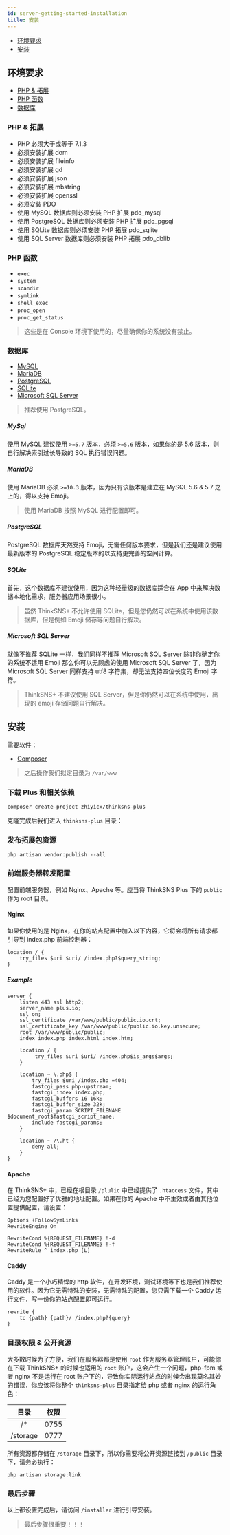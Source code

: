 ```yaml
---
id: server-getting-started-installation
title: 安装
---
```


- [环境要求](#manual-need)
- [安装](#install)
<a id="manual-need"></a>
## 环境要求

- [PHP & 拓展](#manual-need-php-ext)
- [PHP 函数](#manual-need-php-functions)
- [数据库](#manual-need-database)

### PHP & 拓展

- PHP 必须大于或等于 7.1.3
- 必须安装扩展 dom
- 必须安装扩展 fileinfo
- 必须安装扩展 gd
- 必须安装扩展 json
- 必须安装扩展 mbstring
- 必须安装扩展 openssl
- 必须安装 PDO
- 使用 MySQL 数据库则必须安装 PHP 扩展 pdo_mysql
- 使用 PostgreSQL 数据库则必须安装 PHP 扩展 pdo_pgsql
- 使用 SQLite 数据库则必须安装 PHP 拓展 pdo_sqlite
- 使用 SQL Server 数据库则必须安装 PHP 拓展 pdo_dblib

<a id="manual-need-php-functions"></a>
### PHP 函数

- `exec`
- `system`
- `scandir`
- `symlink`
- `shell_exec`
- `proc_open`
- `proc_get_status`

> 这些是在 Console 环境下使用的，尽量确保你的系统没有禁止。

<a id="manual-need-database"></a>
### 数据库

- [MySQL](#manual-need-database-mysql)
- [MariaDB](#manual-need-database-mariadb)
- [PostgreSQL](#manual-need-database-pgsql)
- [SQLite](#manual-need-database-sqlite)
- [Microsoft SQL Server](#manual-need-database-sql-server)

> 推荐使用 PostgreSQL。

<a id="manual-need-database-mysql"></a>
##### MySql

使用 MySQL 建议使用 `>=5.7` 版本，必须 `>=5.6` 版本，如果你的是 5.6 版本，则自行解决索引过长导致的 SQL 执行错误问题。

<a id="manual-need-database-mariadb"></a>
##### MariaDB

使用 MariaDB 必须 `>=10.3` 版本，因为只有该版本是建立在 MySQL 5.6 & 5.7 之上的，得以支持 Emoji。

> 使用 MariaDB 按照 MySQL 进行配置即可。

<a id="manual-need-database-pgsql"></a>
##### PostgreSQL

PostgreSQL 数据库天然支持 Emoji，无需任何版本要求，但是我们还是建议使用最新版本的 PostgreSQL 稳定版本的以支持更完善的空间计算。

<a id="manual-need-database-sqlite"></a>
##### SQLite

首先，这个数据库不建议使用，因为这种轻量级的数据库适合在 App 中来解决数据本地化需求，服务器应用场景很小。

> 虽然 ThinkSNS+ 不允许使用 SQLite，但是您仍然可以在系统中使用该数据库，但是例如 Emoji 储存等问题自行解决。

<a id="manual-need-database-sql-server"></a>
##### Microsoft SQL Server

就像不推荐 SQLite 一样，我们同样不推荐 Microsoft SQL Server 除非你确定你的系统不适用 Emoji 那么你可以无顾虑的使用 Microsoft SQL Server 了，因为 Microsoft SQL Server 同样支持 utf8 字符集，却无法支持四位长度的 Emoji 字符。

> ThinkSNS+ 不建议使用 SQL Server，但是你仍然可以在系统中使用，出现的 emoji 存储问题自行解决。

<a id="install"></a>
## 安装

需要软件：

- [Composer](https://getcomposer.org/)

> 之后操作我们拟定目录为 `/var/www`

### 下载 Plus 和相关依赖

```shell
composer create-project zhiyicx/thinksns-plus
```

克隆完成后我们进入 `thinksns-plus` 目录：

### 发布拓展包资源

```shell
php artisan vendor:publish --all
```

### 前端服务器转发配置

配置前端服务器，例如 Nginx、Apache 等。应当将 ThinkSNS Plus 下的 `public` 作为 root 目录。

#### Nginx


如果你使用的是 Nginx，在你的站点配置中加入以下内容，它将会将所有请求都引导到 index.php 前端控制器：

```
location / {
    try_files $uri $uri/ /index.php?$query_string;
}
```

##### Example

```
server {
    listen 443 ssl http2;
    server_name plus.io;
    ssl on;
    ssl_certificate /var/www/public/public.io.crt;
    ssl_certificate_key /var/www/public/public.io.key.unsecure;
    root /var/www/public/public;
    index index.php index.html index.htm;

    location / {
         try_files $uri $uri/ /index.php$is_args$args;
    }

    location ~ \.php$ {
        try_files $uri /index.php =404;
        fastcgi_pass php-upstream;
        fastcgi_index index.php;
        fastcgi_buffers 16 16k;
        fastcgi_buffer_size 32k;
        fastcgi_param SCRIPT_FILENAME $document_root$fastcgi_script_name;
        include fastcgi_params;
    }

    location ~ /\.ht {
        deny all;
    }
}
```

#### Apache

在 ThinkSNS+ 中，已经在根目录 `/plulic` 中已经提供了 `.htaccess` 文件，其中已经为您配置好了优雅的地址配置。如果在你的 Apache 中不生效或者由其他位置提供配置，请设置：

```
Options +FollowSymLinks
RewriteEngine On

RewriteCond %{REQUEST_FILENAME} !-d
RewriteCond %{REQUEST_FILENAME} !-f
RewriteRule ^ index.php [L]
```

#### Caddy

Caddy 是一个小巧精悍的 http 软件，在开发环境，测试环境等下也是我们推荐使用的软件。因为它无需特殊的安装，无需特殊的配置，您只需下载一个 Caddy 运行文件，写一份你的站点配置即可运行。

```
rewrite { 
    to {path} {path}/ /index.php?{query}
}
```


### 目录权限 & 公开资源

大多数时候为了方便，我们在服务器都是使用 `root` 作为服务器管理账户，可能你在下载 ThinkSNS+ 的时候也适用的 `root` 账户，这会产生一个问题，php-fpm 或者 nginx 不是运行在 root 账户下的，导致你实际运行站点的时候会出现莫名其妙的错误，你应该将你整个 `thinksns-plus` 目录指定给 php 或者 nginx 的运行角色：

| 目录 | 权限 |
|:----:|----|
| /* |  0755 |
| /storage | 0777 |

所有资源都存储在 `/storage` 目录下，所以你需要将公开资源链接到 `/public` 目录下，请务必执行：

```shell
php artisan storage:link
```

### 最后步骤

以上都设置完成后，请访问 `/installer` 进行引导安装。

> 最后步骤很重要！！！
